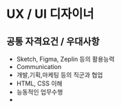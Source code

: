 # UX / UI 디자이너

## 공통 자격요건 / 우대사항

- Sketch, Figma, Zeplin 등의 활용능력
- Communication
- 개발,기획,마케팅 등의 직군과 협업
- HTML, CSS 이해
- 능동적인 업무수행
- 